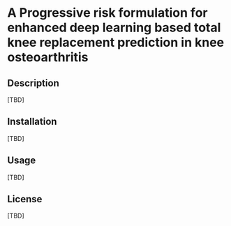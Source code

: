 # A Progressive risk formulation for enhanced deep learning based total knee replacement prediction in knee osteoarthritis

## Description

[TBD]

## Installation

[TBD]

## Usage

[TBD]

## License

[TBD]
